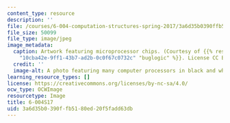 ```yaml
---
content_type: resource
description: ''
file: /courses/6-004-computation-structures-spring-2017/3a6d35b0390ffb5180ed20f5fadd63db_6-004S17.jpg
file_size: 50099
file_type: image/jpeg
image_metadata:
  caption: Artwork featuring microprocessor chips. (Courtesy of {{% resource_link
    "10cba42e-9ff1-43b7-ad2b-0c0f67c0732c" "buglogic" %}}. License CC BY-NC-SA.)
  credit: ''
  image-alt: A photo featuring many computer processors in black and white
learning_resource_types: []
license: https://creativecommons.org/licenses/by-nc-sa/4.0/
ocw_type: OCWImage
resourcetype: Image
title: 6-004S17
uid: 3a6d35b0-390f-fb51-80ed-20f5fadd63db
---
```

